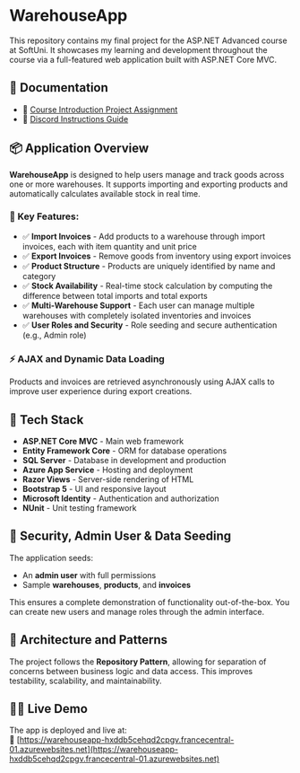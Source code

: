 # WarehouseApp

This repository contains my final project for the ASP.NET Advanced course at SoftUni. It showcases my learning and development throughout the course via a full-featured web application built with ASP.NET Core MVC.

## 📄 Documentation

- 📘 [Course Introduction Project Assignment](./Docs/00.Course-Introduction-Project-Assignment.docx)  
- 💬 [Discord Instructions Guide](./Docs/Discord_Instructions_Guide.docx)

## 📦 Application Overview

**WarehouseApp** is designed to help users manage and track goods across one or more warehouses. It supports importing and exporting products and automatically calculates available stock in real time.

### 🔑 Key Features:

- ✅ **Import Invoices** - Add products to a warehouse through import invoices, each with item quantity and unit price  
- ✅ **Export Invoices** - Remove goods from inventory using export invoices  
- ✅ **Product Structure** - Products are uniquely identified by name and category  
- ✅ **Stock Availability** - Real-time stock calculation by computing the difference between total imports and total exports  
- ✅ **Multi-Warehouse Support** - Each user can manage multiple warehouses with completely isolated inventories and invoices  
- ✅ **User Roles and Security** - Role seeding and secure authentication (e.g., Admin role)

### ⚡ AJAX and Dynamic Data Loading

Products and invoices are retrieved asynchronously using AJAX calls to improve user experience during export creations.

## 🧰 Tech Stack

- **ASP.NET Core MVC** - Main web framework  
- **Entity Framework Core** - ORM for database operations  
- **SQL Server** - Database in development and production  
- **Azure App Service** - Hosting and deployment  
- **Razor Views** - Server-side rendering of HTML  
- **Bootstrap 5** - UI and responsive layout  
- **Microsoft Identity** - Authentication and authorization  
- **NUnit** - Unit testing framework

## 🔐 Security, Admin User & Data Seeding

The application seeds:

- An **admin user** with full permissions  
- Sample **warehouses**, **products**, and **invoices**  

This ensures a complete demonstration of functionality out-of-the-box. You can create new users and manage roles through the admin interface.

## 🧱 Architecture and Patterns

The project follows the **Repository Pattern**, allowing for separation of concerns between business logic and data access. This improves testability, scalability, and maintainability.

## 🚀🌐 Live Demo

The app is deployed and live at:  
🔗 [https://warehouseapp-hxddb5cehqd2cpgv.francecentral-01.azurewebsites.net](https://warehouseapp-hxddb5cehqd2cpgv.francecentral-01.azurewebsites.net)